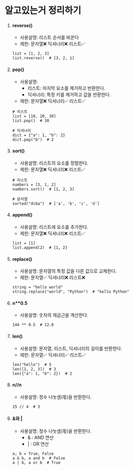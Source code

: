 # 알고있는거 정리하기

1. #### reverse()

   - 사용설명: 리스트 순서를 바꾼다
   - 제한: 문자열❌ 딕셔너리❌ 리스트✅

   ```
   list = [1, 2, 3]
   list.reverse()  # [3, 2, 1]
   ```

2. #### pop()

   - 사용설명:
     - 리스트: 마지막 요소를 제거하고 반환한다.
     - 딕셔너리: 특정 키를 제거하고 값을 반환한다.
   - 제한: 문자열❌ 딕셔너리✅ 리스트✅

   ```
   # 리스트
   list = [10, 20, 30]
   list.pop()  # 30

   # 딕셔너리
   dict = {"a": 1, "b": 2}
   dict.pop("b")  # 2
   ```

3. #### sort()

   - 사용설명: 리스트의 요소를 정렬한다.
   - 제한: 문자열❌ 딕셔너리❌ 리스트✅

   ```
   # 리스트
   numbers = [3, 1, 2]
   numbers.sort()  # [1, 2, 3]

   # 문자열
   sorted("dcba")  # ['a', 'b', 'c', 'd']
   ```

4. #### append()

   - 사용설명: 리스트에 요소를 추가한다.
   - 제한: 문자열❌ 딕셔너리❌ 리스트✅

   ```
   list = [1]
   list.append(2)  # [1, 2]
   ```

5. #### replace()

   - 사용설명: 문자열의 특정 값을 다른 값으로 교체한다.
   - 제한: 문자열✅ 딕셔너리❌ 리스트❌

   ```
   string = "hello world"
   string.replace("world", "Python")  # "hello Python"
   ```

6. #### n\*\*0.5

   - 사용설명: 숫자의 제곱근을 계산한다.

   ```
   144 ** 0.5  # 12.0
   ```

7. #### len()

   - 사용설명: 문자열, 리스트, 딕셔너리의 길이를 반환한다.
   - 제한: 문자열✅ 딕셔너리✅ 리스트✅

   ```
   len("hello")  # 5
   len([1, 2, 3])  # 3
   len({"a": 1, "b": 2})  # 2
   ```

8. #### n//n

   - 사용설명: 정수 나눗셈(몫)을 반환한다.

   ```
   15 // 4  # 3
   ```

9. #### &와 |
   - 사용설명: 정수 나눗셈(몫)을 반환한다.
     - & : AND 연산
     - | : OR 연산
   ```
   a, b = True, False
   a & b, a and b  # False
   a | b, a or b  # True
   ```
